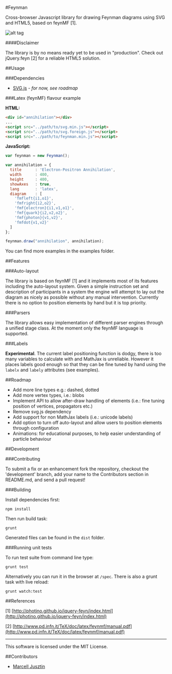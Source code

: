 #Feynman

Cross-browser Javascript library for drawing Feynman diagrams using SVG and HTML5, based on feynMF [1].

![alt tag](https://raw.github.com/morcmarc/feynmanjs/master/examples/ex1.png)

####Disclaimer

The library is by no means ready yet to be used in "production". Check out jQuery.feyn [2] for a reliable HTML5 solution.

##Usage

###Dependencies

- [SVG.js](http://www.svgjs.com/) - *for now, see roadmap*

###Latex (feynMF) flavour example

**HTML:**

```html
<div id="annihilation"></div>
...
<script src="../path/to/svg.min.js"></script>
<script src="../path/to/svg.foreign.js"></script>
<script src="../path/to/feynman.min.js"></script>
```

**JavaScript:**

```javascript
var feynman = new Feynman();

var annihilation = {
  title      : 'Electron-Positron Annihilation',
  width      : 400,
  height     : 400,
  showAxes   : true,
  lang       : 'latex',
  diagram    : [
    'fmfleft{i1,o1}',
    'fmfright{i2,o2}',
    'fmf{electron}{i1,v1,o1}',
    'fmf{quark}{i2,v2,o2}',
    'fmf{photon}{v1,v2}',
    'fmfdot{v1,v2}'
  ]
};

feynman.draw("annihilation", annihilation);
```

You can find more examples in the examples folder.

##Features

###Auto-layout

The library is based on feynMF [1] and it implements most of its features including the auto-layout system. Given a simple instruction set and description of participants in a system the engine will attempt to lay out the diagram as nicely as possible without any manual intervention. Currently there is no option to position elements by hand but it is top priority.

###Parsers

The library allows easy implementation of different parser engines through a unified stage class. At the moment only the feynMF language is supported.

###Labels

**Experimental**. The current label positioning function is dodgy, there is too many variables to calculate with and MathJax is
unreliable. However it places labels good enough so that they can be fine tuned by hand using the `labelx` and `labely` attributes (see examples).

##Roadmap

- Add more line types e.g.: dashed, dotted
- Add more vertex types, i.e.: blobs
- Implement API to allow after-draw handling of elements (i.e.: fine tuning position of vertices, propagators etc.)
- Remove svg.js dependency
- Add support for non MathJax labels (i.e.: unicode labels)
- Add option to turn off auto-layout and allow users to position elements through configuration
- Animations: for educational purposes, to help easier understanding of particle behaviour

##Development

###Contributing

To submit a fix or an enhancement fork the repository, checkout the 'development' branch, add your name to the Contributors section in README.md, and send a pull request!

###Building

Install dependencies first:

`npm install`

Then run build task:

`grunt`

Generated files can be found in the `dist` folder.

###Running unit tests

To run test suite from command line type:

`grunt test`

Alternatively you can run it in the browser at `/spec`. There is also a grunt task with live reload:

`grunt watch:test`

##References

\[1\] [http://photino.github.io/jquery-feyn/index.html](http://photino.github.io/jquery-feyn/index.html)

\[2\] [http://www.pd.infn.it/TeX/doc/latex/feynmf/manual.pdf](http://www.pd.infn.it/TeX/doc/latex/feynmf/manual.pdf)

---

This software is licensed under the MIT License.

##Contributors

- [Marcell Jusztin](mailto:hello@morcmarc.com)